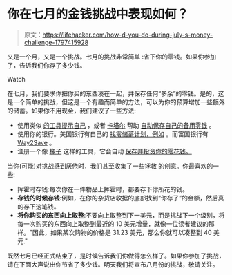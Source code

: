 # 你在七月的金钱挑战中表现如何？

> 原文：<https://lifehacker.com/how-d-you-do-during-july-s-money-challenge-1797415928>

又是一个月，又是一个挑战。七月的挑战非常简单 :省下你的零钱。如果你参加了，告诉我们你存了多少钱。

Watch

在七月，我们要求你把你买的东西凑在一起，并保存任何“多余”的零钱。是的，这是一个简单的挑战，但这是一个有趣而简单的方法，可以为你的预算增加一些额外的储蓄。如果你不用现金，我们建议了一些方法:

*   使用类似 [的工具提示自己](https://www.tipyourself.com/) ，或者 [卡塔尔](https://www.qapital.com/) 帮助 [自动保存自己的备用零钱](http://lifehacker.com/these-apps-are-the-perfect-money-saving-tools-for-lazy-1778298912#_ga=2.56177323.1077631152.1501550234-372279309.1501550234) 。
*   使用你的银行。美国银行有自己的 [找零储蓄计划，例如](https://www.bankofamerica.com/deposits/manage/keep-the-change.go) 。而富国银行有 [Way2Save](https://www.wellsfargo.com/savings-cds/way2save/) 。
*   注册一个像 [橡子](https://www.acorns.com/) 这样的工具，它会自动 [保存并投资你的零花钱。](http://lifehacker.com/acorns-automatically-saves-and-invests-your-spare-chang-1627545527#_ga=1.233760670.1268082208.1431441811)

当你(可能)对挑战感到厌倦时，我们甚至收集了一些拯救 的创意。你最喜欢的一些:

*   挥霍时存钱:每次你在一件物品上挥霍时，都要存下你所花的钱。
*   **存钱的时候存钱**:例如，在你的杂货店收据的底部找到“你存了”的金额，然后真的存下这笔钱。
*   **将你购买的东西向上取整**:不要向上取整到下一美元，而是挑战下一个级别，将每一次购买的东西向上取整到最近的 10 美元增量，就像一位读者建议的那样。"因此，如果某次购物的价格是 31.23 美元，那么你就可以凑整到 40 美元."

既然七月已经正式结束了，是时候告诉我们你做得怎么样了。如果你参加了挑战，请在下面大声说出你节省了多少钱。明天我们将宣布八月份的挑战，敬请关注。